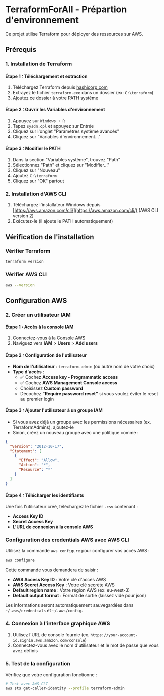 # TerraformForAll - Prépartion d'environnement

Ce projet utilise Terraform pour déployer des ressources sur AWS.

## Prérequis

### 1. Installation de Terraform

#### Étape 1 : Téléchargement et extraction
1. Téléchargez Terraform depuis [hashicorp.com](https://hashicorp.com)
2. Extrayez le fichier `terraform.exe` dans un dossier (ex: `C:\terraform`)
3. Ajoutez ce dossier à votre PATH système

#### Étape 2 : Ouvrir les Variables d'environnement
1. Appuyez sur `Windows + R`
2. Tapez `sysdm.cpl` et appuyez sur Entrée
3. Cliquez sur l'onglet "Paramètres système avancés"
5. Cliquez sur "Variables d'environnement..."

#### Étape 3 : Modifier le PATH
1. Dans la section "Variables système", trouvez "Path"
2. Sélectionnez "Path" et cliquez sur "Modifier..."
3. Cliquez sur "Nouveau"
4. Ajoutez `C:\terraform`
5. Cliquez sur "OK" partout

### 2. Installation d'AWS CLI

1. Téléchargez l'installateur Windows depuis [https://aws.amazon.com/cli/](https://aws.amazon.com/cli/) (AWS CLI version 2)
2. Exécutez-le (il ajoute le PATH automatiquement)

## Vérification de l'installation

### Vérifier Terraform
```bash
terraform version
```

### Vérifier AWS CLI
```bash
aws --version
```

## Configuration AWS


### 2. Créer un utilisateur IAM

#### Étape 1 : Accès à la console IAM
1. Connectez-vous à la [Console AWS](https://console.aws.amazon.com/)
2. Naviguez vers **IAM** > **Users** > **Add users**

#### Étape 2 : Configuration de l'utilisateur
- **Nom de l'utilisateur** : `terraform-admin` (ou autre nom de votre choix)
- **Type d'accès** :
  - ✅ Cochez **Access key - Programmatic access**
  - ✅ Cochez **AWS Management Console access**
  - Choisissez **Custom password**
  - Décochez **"Require password reset"** si vous voulez éviter le reset au premier login

#### Étape 3 : Ajouter l'utilisateur à un groupe IAM
- Si vous avez déjà un groupe avec les permissions nécessaires (ex. TerraformAdmins), ajoutez-le
- Sinon, créez un nouveau groupe avec une politique comme :

```json
{
  "Version": "2012-10-17",
  "Statement": [
    {
      "Effect": "Allow",
      "Action": "*",
      "Resource": "*"
    }
  ]
}
```

#### Étape 4 : Télécharger les identifiants
Une fois l'utilisateur créé, téléchargez le fichier `.csv` contenant :
- **Access Key ID**
- **Secret Access Key**
- **L'URL de connexion à la console AWS**

### Configuration des credentials AWS avec AWS CLI

Utilisez la commande `aws configure` pour configurer vos accès AWS :

```bash
aws configure
```

Cette commande vous demandera de saisir :
- **AWS Access Key ID** : Votre clé d'accès AWS
- **AWS Secret Access Key** : Votre clé secrète AWS  
- **Default region name** : Votre région AWS (ex: eu-west-3)
- **Default output format** : Format de sortie (laissez vide pour json)

Les informations seront automatiquement sauvegardées dans `~/.aws/credentials` et `~/.aws/config`.

### 4. Connexion à l'interface graphique AWS

1. Utilisez l'URL de console fournie (ex. `https://your-account-id.signin.aws.amazon.com/console`)
2. Connectez-vous avec le nom d'utilisateur et le mot de passe que vous avez définis

### 5. Test de la configuration

Vérifiez que votre configuration fonctionne :
```bash
# Test avec AWS CLI
aws sts get-caller-identity --profile terraform-admin
```

